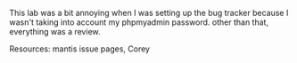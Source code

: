 This lab was a bit annoying when I was setting up the bug 
tracker because I wasn't taking into account my phpmyadmin 
password. other than that, everything was a review.

Resources:
mantis issue pages, Corey
